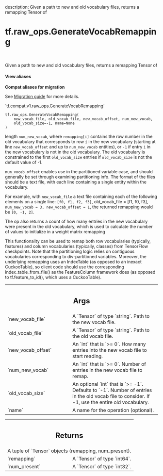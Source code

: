 description: Given a path to new and old vocabulary files, returns a remapping Tensor of

<div itemscope itemtype="http://developers.google.com/ReferenceObject">
<meta itemprop="name" content="tf.raw_ops.GenerateVocabRemapping" />
<meta itemprop="path" content="Stable" />
</div>

# tf.raw_ops.GenerateVocabRemapping

<!-- Insert buttons and diff -->

<table class="tfo-notebook-buttons tfo-api nocontent" align="left">

</table>



Given a path to new and old vocabulary files, returns a remapping Tensor of

<section class="expandable">
  <h4 class="showalways">View aliases</h4>
  <p>
<b>Compat aliases for migration</b>
<p>See
<a href="https://www.tensorflow.org/guide/migrate">Migration guide</a> for
more details.</p>
<p>`tf.compat.v1.raw_ops.GenerateVocabRemapping`</p>
</p>
</section>

<pre class="devsite-click-to-copy prettyprint lang-py tfo-signature-link">
<code>tf.raw_ops.GenerateVocabRemapping(
    new_vocab_file, old_vocab_file, new_vocab_offset, num_new_vocab,
    old_vocab_size=-1, name=None
)
</code></pre>



<!-- Placeholder for "Used in" -->

length `num_new_vocab`, where `remapping[i]` contains the row number in the old
vocabulary that corresponds to row `i` in the new vocabulary (starting at line
`new_vocab_offset` and up to `num_new_vocab` entities), or `-1` if entry `i`
in the new vocabulary is not in the old vocabulary.  The old vocabulary is
constrained to the first `old_vocab_size` entries if `old_vocab_size` is not the
default value of -1.

`num_vocab_offset` enables
use in the partitioned variable case, and should generally be set through
examining partitioning info.  The format of the files should be a text file,
with each line containing a single entity within the vocabulary.

For example, with `new_vocab_file` a text file containing each of the following
elements on a single line: `[f0, f1, f2, f3]`, old_vocab_file = [f1, f0, f3],
`num_new_vocab = 3, new_vocab_offset = 1`, the returned remapping would be
`[0, -1, 2]`.

The op also returns a count of how many entries in the new vocabulary
were present in the old vocabulary, which is used to calculate the number of
values to initialize in a weight matrix remapping

This functionality can be used to remap both row vocabularies (typically,
features) and column vocabularies (typically, classes) from TensorFlow
checkpoints.  Note that the partitioning logic relies on contiguous vocabularies
corresponding to div-partitioned variables.  Moreover, the underlying remapping
uses an IndexTable (as opposed to an inexact CuckooTable), so client code should
use the corresponding index_table_from_file() as the FeatureColumn framework
does (as opposed to tf.feature_to_id(), which uses a CuckooTable).

<!-- Tabular view -->
 <table class="responsive fixed orange">
<colgroup><col width="214px"><col></colgroup>
<tr><th colspan="2"><h2 class="add-link">Args</h2></th></tr>

<tr>
<td>
`new_vocab_file`
</td>
<td>
A `Tensor` of type `string`. Path to the new vocab file.
</td>
</tr><tr>
<td>
`old_vocab_file`
</td>
<td>
A `Tensor` of type `string`. Path to the old vocab file.
</td>
</tr><tr>
<td>
`new_vocab_offset`
</td>
<td>
An `int` that is `>= 0`.
How many entries into the new vocab file to start reading.
</td>
</tr><tr>
<td>
`num_new_vocab`
</td>
<td>
An `int` that is `>= 0`.
Number of entries in the new vocab file to remap.
</td>
</tr><tr>
<td>
`old_vocab_size`
</td>
<td>
An optional `int` that is `>= -1`. Defaults to `-1`.
Number of entries in the old vocab file to consider.  If -1,
use the entire old vocabulary.
</td>
</tr><tr>
<td>
`name`
</td>
<td>
A name for the operation (optional).
</td>
</tr>
</table>



<!-- Tabular view -->
 <table class="responsive fixed orange">
<colgroup><col width="214px"><col></colgroup>
<tr><th colspan="2"><h2 class="add-link">Returns</h2></th></tr>
<tr class="alt">
<td colspan="2">
A tuple of `Tensor` objects (remapping, num_present).
</td>
</tr>
<tr>
<td>
`remapping`
</td>
<td>
A `Tensor` of type `int64`.
</td>
</tr><tr>
<td>
`num_present`
</td>
<td>
A `Tensor` of type `int32`.
</td>
</tr>
</table>

